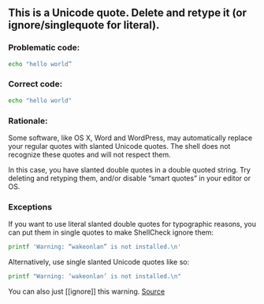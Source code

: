 ## This is a Unicode quote. Delete and retype it (or ignore/singlequote for literal).

### Problematic code:

```sh
echo "hello world”
```

### Correct code:

```sh
echo "hello world"
```

### Rationale:

Some software, like OS X, Word and WordPress, may automatically replace your regular quotes with slanted Unicode quotes. The shell does not recognize these quotes and will not respect them.

In this case, you have slanted double quotes in a double quoted string. Try deleting and retyping them, and/or disable “smart quotes” in your editor or OS.

### Exceptions

If you want to use literal slanted double quotes for typographic reasons, you can put them in single quotes to make ShellCheck ignore them:

```sh
printf 'Warning: “wakeonlan” is not installed.\n'
```

Alternatively, use single slanted Unicode quotes like so:

```sh
printf "Warning: ‘wakeonlan’ is not installed.\n"
```

You can also just [[ignore]] this warning.
[Source](https://github.com/koalaman/shellcheck/wiki/SC1111)

